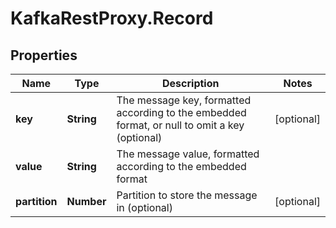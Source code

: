 # KafkaRestProxy.Record

## Properties
Name | Type | Description | Notes
------------ | ------------- | ------------- | -------------
**key** | **String** | The message key, formatted according to the embedded format, or null to omit a key (optional) | [optional] 
**value** | **String** | The message value, formatted according to the embedded format | 
**partition** | **Number** | Partition to store the message in (optional) | [optional] 


